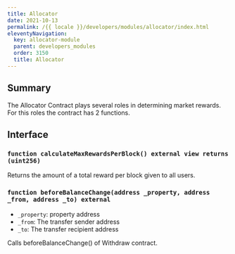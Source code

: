 ```yaml
---
title: Allocator
date: 2021-10-13
permalink: /{{ locale }}/developers/modules/allocator/index.html
eleventyNavigation:
  key: allocator-module
  parent: developers_modules
  order: 3150
  title: Allocator
---
```


## Summary

The Allocator Contract plays several roles in determining market rewards.
For this roles the contract has 2 functions.

## Interface

### `function calculateMaxRewardsPerBlock() external view returns (uint256)`

Returns the amount of a total reward per block given to all users.

### `function beforeBalanceChange(address _property, address _from, address _to) external`

- `_property`: property address
- `_from`: The transfer sender address
- `_to`: The transfer recipient address

Calls beforeBalanceChange() of Withdraw contract.

